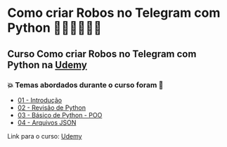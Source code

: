 # Como criar Robos no Telegram com Python 👩🏻‍💻🤯🐍🤖
## Curso Como criar Robos no Telegram com Python na [Udemy](https://www.udemy.com/course/como-criar-robos-no-telegram-com-python/)
### 💥 Temas abordados durante o curso foram 🚀
- [01 - Introdução](https://github.com/romulovieira777/Como_criar_Robos_no_Telegram_com_Python/tree/main/01_Introducao)
- [02 - Revisão de Python](https://github.com/romulovieira777/Como_criar_Robos_no_Telegram_com_Python/tree/main/02_Revisao_de_Python)
- [03 - Básico de Python - POO](https://github.com/romulovieira777/Como_criar_Robos_no_Telegram_com_Python/tree/main/03_Basico_de_Python_POO)
- [04 - Arquivos JSON]()

Link para o curso: [Udemy](https://www.udemy.com/course/como-criar-robos-no-telegram-com-python/)
